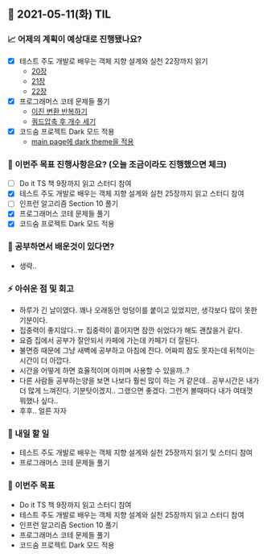 ## 📆 2021-05-11(화) TIL

### 📈 어제의 계획이 예상대로 진행됐나요?
- [x] 테스트 주도 개발로 배우는 객체 지향 설계와 실천 22장까지 읽기
  - [20장](https://github.com/saseungmin/reading_books_record_repository/tree/master/%ED%85%8C%EC%8A%A4%ED%8A%B8%20%EC%A3%BC%EB%8F%84%20%EA%B0%9C%EB%B0%9C%EB%A1%9C%20%EB%B0%B0%EC%9A%B0%EB%8A%94%20%EA%B0%9D%EC%B2%B4%20%EC%A7%80%ED%96%A5%20%EC%84%A4%EA%B3%84%EC%99%80%20%EC%8B%A4%EC%B2%9C/Chapter%2020)
  - [21장](https://github.com/saseungmin/reading_books_record_repository/tree/master/%ED%85%8C%EC%8A%A4%ED%8A%B8%20%EC%A3%BC%EB%8F%84%20%EA%B0%9C%EB%B0%9C%EB%A1%9C%20%EB%B0%B0%EC%9A%B0%EB%8A%94%20%EA%B0%9D%EC%B2%B4%20%EC%A7%80%ED%96%A5%20%EC%84%A4%EA%B3%84%EC%99%80%20%EC%8B%A4%EC%B2%9C/Chapter%2021)
  - [22장](https://github.com/saseungmin/reading_books_record_repository/tree/master/%ED%85%8C%EC%8A%A4%ED%8A%B8%20%EC%A3%BC%EB%8F%84%20%EA%B0%9C%EB%B0%9C%EB%A1%9C%20%EB%B0%B0%EC%9A%B0%EB%8A%94%20%EA%B0%9D%EC%B2%B4%20%EC%A7%80%ED%96%A5%20%EC%84%A4%EA%B3%84%EC%99%80%20%EC%8B%A4%EC%B2%9C/Chapter%2022)
- [x] 프로그래머스 코테 문제들 풀기
  - [이진 변환 반복하기](https://github.com/saseungmin/daily_coding_dojo/tree/master/programmers/Level%202/%EC%9D%B4%EC%A7%84%20%EB%B3%80%ED%99%98%20%EB%B0%98%EB%B3%B5%ED%95%98%EA%B8%B0)
  - [쿼드압축 후 개수 세기](https://github.com/saseungmin/daily_coding_dojo/tree/master/programmers/Level%202/%EC%BF%BC%EB%93%9C%EC%95%95%EC%B6%95%20%ED%9B%84%20%EA%B0%9C%EC%88%98%20%EC%84%B8%EA%B8%B0)
- [x] 코드숨 프로젝트 Dark 모드 적용
  - [main page에 dark theme을 적용](https://github.com/CodeSoom/ConStu/pull/187)

### 🦄 이번주 목표 진행사항은요? (오늘 조금이라도 진행했으면 체크)
- [ ] Do it TS 책 9장까지 읽고 스터디 참여
- [x] 테스트 주도 개발로 배우는 객체 지향 설계와 실천 25장까지 읽고 스터디 참여
- [ ] 인프런 알고리즘 Section 10 풀기
- [x] 프로그래머스 코테 문제들 풀기
- [x] 코드숨 프로젝트 Dark 모드 적용

### 🤔 공부하면서 배운것이 있다면?
- 생략..

### ⚡ 아쉬운 점 및 회고
- 하루가 긴 날이였다. 꽤나 오래동안 엉덩이를 붙이고 있었지만, 생각보다 많이 못한 기분이다.
- 집중력이 좋지않다..ㅠ 집중력이 흩어지면 잠깐 쉬었다가 해도 괜찮을거 같다.
- 요즘 집에서 공부가 잘안되서 카페에 가는데 카페가 더 잘된다.
- 불면증 때문에 그냥 새벽에 공부하고 아침에 잔다. 어짜피 잠도 못자는데 뒤척이는 시간이 더 아깝다.
- 시간을 어떻게 하면 효율적이며 아끼며 사용할 수 있을까..?
- 다른 사람들 공부하는양을 보면 나보다 훨씬 많이 하는 거 같은데.. 공부시간은 내가 더 많게 느껴진다. 기분탓이겠지.. 그랬으면 좋겠다. 그런거 볼때마다 내가 여태껏 뭐했나 싶다..
- 후후.. 얼른 자자

### 🚀 내일 할 일
- 테스트 주도 개발로 배우는 객체 지향 설계와 실천 25장까지 읽기 및 스터디 참여
- 프로그래머스 코테 문제들 풀기

### 🎯 이번주 목표
- Do it TS 책 9장까지 읽고 스터디 참여
- 테스트 주도 개발로 배우는 객체 지향 설계와 실천 25장까지 읽고 스터디 참여
- 인프런 알고리즘 Section 10 풀기
- 프로그래머스 코테 문제들 풀기
- 코드숨 프로젝트 Dark 모드 적용
